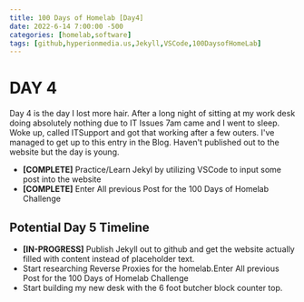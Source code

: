 ```yaml
---
title: 100 Days of Homelab [Day4]
date: 2022-6-14 7:00:00 -500
categories: [homelab,software]
tags: [github,hyperionmedia.us,Jekyll,VSCode,100DaysofHomeLab]
---
```


# DAY 4

Day 4 is the day I lost more hair.  After a long night of sitting at my work desk doing absolutely nothing due to IT Issues 7am came and I went to sleep.  Woke up, called ITSupport and got that working after a few outers.  I\'ve managed to get up to this entry in the Blog.  Haven\'t published out to the website but the day is young.

* **[COMPLETE]** Practice/Learn Jekyl by utilizing VSCode to input some post into the website
* **[COMPLETE]** Enter All previous Post for the 100 Days of Homelab Challenge

## Potential Day 5 Timeline
* **[IN-PROGRESS]** Publish Jekyll out to github and get the website actually filled with content instead of placeholder text.
* Start researching Reverse Proxies for the homelab.Enter All previous Post for the 100 Days of Homelab Challenge
* Start building my new desk with the 6 foot butcher block counter top.